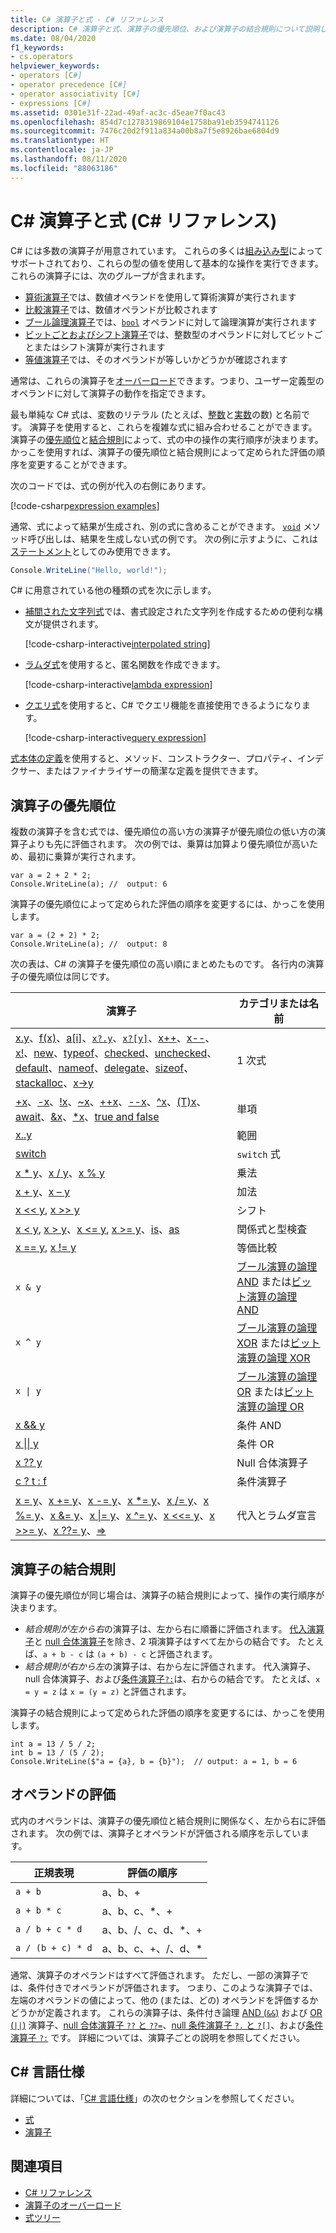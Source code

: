 ```yaml
---
title: C# 演算子と式 - C# リファレンス
description: C# 演算子と式、演算子の優先順位、および演算子の結合規則について説明します
ms.date: 08/04/2020
f1_keywords:
- cs.operators
helpviewer_keywords:
- operators [C#]
- operator precedence [C#]
- operator associativity [C#]
- expressions [C#]
ms.assetid: 0301e31f-22ad-49af-ac3c-d5eae7f0ac43
ms.openlocfilehash: 854d7c1278319869104e1758ba91eb3594741126
ms.sourcegitcommit: 7476c20d2f911a834a00b8a7f5e8926bae6804d9
ms.translationtype: HT
ms.contentlocale: ja-JP
ms.lasthandoff: 08/11/2020
ms.locfileid: "88063186"
---
```

# <a name="c-operators-and-expressions-c-reference"></a>C# 演算子と式 (C# リファレンス)

C# には多数の演算子が用意されています。 これらの多くは[組み込み型](../builtin-types/built-in-types.md)によってサポートされており、これらの型の値を使用して基本的な操作を実行できます。 これらの演算子には、次のグループが含まれます。

- [算術演算子](arithmetic-operators.md)では、数値オペランドを使用して算術演算が実行されます
- [比較演算子](comparison-operators.md)では、数値オペランドが比較されます
- [ブール論理演算子](boolean-logical-operators.md)では、[`bool`](../builtin-types/bool.md) オペランドに対して論理演算が実行されます
- [ビットごとおよびシフト演算子](bitwise-and-shift-operators.md)では、整数型のオペランドに対してビットごとまたはシフト演算が実行されます
- [等値演算子](equality-operators.md)では、そのオペランドが等しいかどうかが確認されます

通常は、これらの演算子を[オーバーロード](operator-overloading.md)できます。つまり、ユーザー定義型のオペランドに対して演算子の動作を指定できます。

最も単純な C# 式は、変数のリテラル (たとえば、[整数](../builtin-types/integral-numeric-types.md#integer-literals)と[実数](../builtin-types/floating-point-numeric-types.md#real-literals)の数) と名前です。 演算子を使用すると、これらを複雑な式に組み合わせることができます。 演算子の[優先順位](#operator-precedence)と[結合規則](#operator-associativity)によって、式の中の操作の実行順序が決まります。 かっこを使用すれば、演算子の優先順位と結合規則によって定められた評価の順序を変更することができます。

次のコードでは、式の例が代入の右側にあります。

[!code-csharp[expression examples](snippets/shared/Overview.cs#Expressions)]

通常、式によって結果が生成され、別の式に含めることができます。 [`void`](../builtin-types/void.md) メソッド呼び出しは、結果を生成しない式の例です。 次の例に示すように、これは[ステートメント](../../programming-guide/statements-expressions-operators/statements.md)としてのみ使用できます。

```csharp
Console.WriteLine("Hello, world!");
```

C# に用意されている他の種類の式を次に示します。

- [補間された文字列式](../tokens/interpolated.md)では、書式設定された文字列を作成するための便利な構文が提供されます。

  [!code-csharp-interactive[interpolated string](snippets/shared/Overview.cs#InterpolatedString)]

- [ラムダ式](lambda-expressions.md)を使用すると、匿名関数を作成できます。

  [!code-csharp-interactive[lambda expression](snippets/shared/Overview.cs#Lambda)]

- [クエリ式](../keywords/query-keywords.md)を使用すると、C# でクエリ機能を直接使用できるようになります。

  [!code-csharp-interactive[query expression](snippets/shared/Overview.cs#Query)]

[式本体の定義](../../programming-guide/statements-expressions-operators/expression-bodied-members.md)を使用すると、メソッド、コンストラクター、プロパティ、インデクサー、またはファイナライザーの簡潔な定義を提供できます。

## <a name="operator-precedence"></a>演算子の優先順位

複数の演算子を含む式では、優先順位の高い方の演算子が優先順位の低い方の演算子よりも先に評価されます。 次の例では、乗算は加算より優先順位が高いため、最初に乗算が実行されます。

```csharp-interactive
var a = 2 + 2 * 2;
Console.WriteLine(a); //  output: 6
```

演算子の優先順位によって定められた評価の順序を変更するには、かっこを使用します。

```csharp-interactive
var a = (2 + 2) * 2;
Console.WriteLine(a); //  output: 8
```

次の表は、C# の演算子を優先順位の高い順にまとめたものです。 各行内の演算子の優先順位は同じです。

| 演算子 | カテゴリまたは名前 |
| --------- | ---------------- |
| [x.y](member-access-operators.md#member-access-expression-)、[f(x)](member-access-operators.md#invocation-expression-)、[a&#91;i&#93;](member-access-operators.md#indexer-operator-)、[`x?.y`](member-access-operators.md#null-conditional-operators--and-)、[`x?[y]`](member-access-operators.md#null-conditional-operators--and-)、[x++](arithmetic-operators.md#increment-operator-)、[x--](arithmetic-operators.md#decrement-operator---)、[x!](null-forgiving.md)、[new](new-operator.md)、[typeof](type-testing-and-cast.md#typeof-operator)、[checked](../keywords/checked.md)、[unchecked](../keywords/unchecked.md)、[default](default.md)、[nameof](nameof.md)、[delegate](delegate-operator.md)、[sizeof](sizeof.md)、[stackalloc](stackalloc.md)、[x->y](pointer-related-operators.md#pointer-member-access-operator--) | 1 次式 |
| [+x](arithmetic-operators.md#unary-plus-and-minus-operators)、[-x](arithmetic-operators.md#unary-plus-and-minus-operators)、[\!x](boolean-logical-operators.md#logical-negation-operator-)、[~x](bitwise-and-shift-operators.md#bitwise-complement-operator-)、[++x](arithmetic-operators.md#increment-operator-)、[--x](arithmetic-operators.md#decrement-operator---)、[^x](member-access-operators.md#index-from-end-operator-)、[(T)x](type-testing-and-cast.md#cast-expression)、[await](await.md)、[&x](pointer-related-operators.md#address-of-operator-)、[*x](pointer-related-operators.md#pointer-indirection-operator-)、[true and false](true-false-operators.md) | 単項 |
| [x..y](member-access-operators.md#range-operator-) | 範囲 |
| [switch](switch-expression.md) | `switch` 式 |
| [x * y](arithmetic-operators.md#multiplication-operator-)、[x / y](arithmetic-operators.md#division-operator-)、[x % y](arithmetic-operators.md#remainder-operator-) | 乗法|
| [x + y](arithmetic-operators.md#addition-operator-)、[x – y](arithmetic-operators.md#subtraction-operator--) | 加法 |
| [x \<\<  y](bitwise-and-shift-operators.md#left-shift-operator-), [x >> y](bitwise-and-shift-operators.md#right-shift-operator-) | シフト |
| [x \< y](comparison-operators.md#less-than-operator-), [x > y](comparison-operators.md#greater-than-operator-)、[x \<= y](comparison-operators.md#less-than-or-equal-operator-), [x >= y](comparison-operators.md#greater-than-or-equal-operator-)、[is](type-testing-and-cast.md#is-operator)、[as](type-testing-and-cast.md#as-operator) | 関係式と型検査 |
| [x == y](equality-operators.md#equality-operator-), [x != y](equality-operators.md#inequality-operator-) | 等価比較 |
| `x & y` | [ブール演算の論理 AND](boolean-logical-operators.md#logical-and-operator-) または[ビット演算の論理 AND](bitwise-and-shift-operators.md#logical-and-operator-) |
| `x ^ y` | [ブール演算の論理 XOR](boolean-logical-operators.md#logical-exclusive-or-operator-) または[ビット演算の論理 XOR](bitwise-and-shift-operators.md#logical-exclusive-or-operator-) |
| <code>x &#124; y</code> | [ブール演算の論理 OR](boolean-logical-operators.md#logical-or-operator-) または[ビット演算の論理 OR](bitwise-and-shift-operators.md#logical-or-operator-) |
| [x && y](boolean-logical-operators.md#conditional-logical-and-operator-) | 条件 AND |
| [x &#124;&#124; y](boolean-logical-operators.md#conditional-logical-or-operator-) | 条件 OR |
| [x ?? y](null-coalescing-operator.md) | Null 合体演算子 |
| [c ? t : f](conditional-operator.md) | 条件演算子 |
| [x = y](assignment-operator.md)、[x += y](arithmetic-operators.md#compound-assignment)、[x -= y](arithmetic-operators.md#compound-assignment)、[x *= y](arithmetic-operators.md#compound-assignment)、[x /= y](arithmetic-operators.md#compound-assignment)、[x %= y](arithmetic-operators.md#compound-assignment)、[x &= y](boolean-logical-operators.md#compound-assignment)、[x &#124;= y](boolean-logical-operators.md#compound-assignment)、[x ^= y](boolean-logical-operators.md#compound-assignment)、[x <<= y](bitwise-and-shift-operators.md#compound-assignment)、[x >>= y](bitwise-and-shift-operators.md#compound-assignment)、[x ??= y](null-coalescing-operator.md)、[=>](lambda-operator.md) | 代入とラムダ宣言 |

## <a name="operator-associativity"></a>演算子の結合規則

演算子の優先順位が同じ場合は、演算子の結合規則によって、操作の実行順序が決まります。

- *結合規則が左から右*の演算子は、左から右に順番に評価されます。 [代入演算子](assignment-operator.md)と [null 合体演算子](null-coalescing-operator.md)を除き、2 項演算子はすべて左からの結合です。 たとえば、`a + b - c` は `(a + b) - c` と評価されます。
- *結合規則が右から左*の演算子は、右から左に評価されます。 代入演算子、null 合体演算子、および[条件演算子`?:`](conditional-operator.md)は、右からの結合です。 たとえば、`x = y = z` は `x = (y = z)` と評価されます。

演算子の結合規則によって定められた評価の順序を変更するには、かっこを使用します。

```csharp-interactive
int a = 13 / 5 / 2;
int b = 13 / (5 / 2);
Console.WriteLine($"a = {a}, b = {b}");  // output: a = 1, b = 6
```

## <a name="operand-evaluation"></a>オペランドの評価

式内のオペランドは、演算子の優先順位と結合規則に関係なく、左から右に評価されます。 次の例では、演算子とオペランドが評価される順序を示しています。

| 正規表現 | 評価の順序 |
| ---------- | ------------------- |
|`a + b`|a、b、+|
|`a + b * c`|a、b、c、*、+|
|`a / b + c * d`|a、b、/、c、d、*、+|
|`a / (b + c) * d`|a、b、c、+、/、d、*|

通常、演算子のオペランドはすべて評価されます。 ただし、一部の演算子では、条件付きでオペランドが評価されます。 つまり、このような演算子では、左端のオペランドの値によって、他の (または、どの) オペランドを評価するかどうかが定義されます。 これらの演算子は、条件付き論理 [AND (`&&`)](boolean-logical-operators.md#conditional-logical-and-operator-) および [OR (`||`)](boolean-logical-operators.md#conditional-logical-or-operator-) 演算子、[null 合体演算子 `??` と `??=`](null-coalescing-operator.md)、[null 条件演算子 `?.` と `?[]`](member-access-operators.md#null-conditional-operators--and-)、および[条件演算子 `?:`](conditional-operator.md) です。 詳細については、演算子ごとの説明を参照してください。

## <a name="c-language-specification"></a>C# 言語仕様

詳細については、「[C# 言語仕様](~/_csharplang/spec/introduction.md)」の次のセクションを参照してください。

- [式](~/_csharplang/spec/expressions.md)
- [演算子](~/_csharplang/spec/expressions.md#operators)

## <a name="see-also"></a>関連項目

- [C# リファレンス](../index.md)
- [演算子のオーバーロード](operator-overloading.md)
- [式ツリー](../../programming-guide/concepts/expression-trees/index.md)

